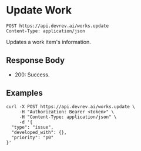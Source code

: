 # Update Work

```http
POST https://api.devrev.ai/works.update
Content-Type: application/json
```

Updates a work item's information.



## Response Body

- 200: Success.

## Examples

```shell
curl -X POST https://api.devrev.ai/works.update \
     -H "Authorization: Bearer <token>" \
     -H "Content-Type: application/json" \
     -d '{
  "type": "issue",
  "developed_with": {},
  "priority": "p0"
}'
```